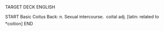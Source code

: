 TARGET DECK
ENGLISH

START
Basic
Coitus
Back: n. Sexual intercourse.  coital adj. [latin: related to *coition]
END
